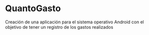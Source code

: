# QuantoGasto
Creación de una aplicación para el sistema operativo Android con el objetivo de tener un registro de los gastos realizados

